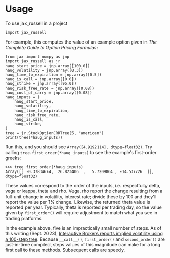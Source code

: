 # Usage

To use jax_russell in a project

```
import jax_russell
```

For example, this computes the value of an example option given in _The Complete Guide to Option Pricing Formulas_:

```
from jax import numpy as jnp
import jax_russell as jr
haug_start_price = jnp.array([100.0])
haug_volatility = jnp.array([0.3])
haug_time_to_expiration = jnp.array([0.5])
haug_is_call = jnp.array([0.0])
haug_strike = jnp.array([95.0])
haug_risk_free_rate = jnp.array([0.08])
haug_cost_of_carry = jnp.array([0.08])
haug_inputs = (
    haug_start_price,
    haug_volatility,
    haug_time_to_expiration,
    haug_risk_free_rate,
    haug_is_call,
    haug_strike,
)
tree = jr.StockOptionCRRTree(5, "american")
print(tree(*haug_inputs))
```


Run this, and you should see `Array([4.9192114], dtype=float32)`. Try calling `tree.first_order(*haug_inputs)` to see the example's first-order greeks:
```
>>> tree.first_order(*haug_inputs)
Array([[ -0.37834674,  26.823406  ,   5.7209864 , -14.537726  ]], dtype=float32)
```

These values correspond to the order of the inputs, i.e. respectfully delta, vega or kappa, theta and rho.
Vega, rho report the change resulting from a full-unit change in volatility, interest rate; divide these by 100 and they'll report the value per 1% change.
Likewise, the returned theta value is reported per year. Typically, theta is reported per trading day, so the value given by `first_order()` will require adjustment to match what you see in trading platforms.

In the example above, five is an impractically small number of steps.
As of this writing (Sept. 2023), [Interactive Brokers reports implied volatility using a 100-step tree](https://www.interactivebrokers.com/en/general/education/pdfnotes/PDF-OIR.php).
Because `__call__()`, `first_order()` and `second_order()` are just-in-time compiled, steps values of this magnitude can make for a long first call to these methods. 
Subsequent calls are speedy.